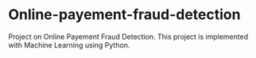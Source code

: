 # Online-payement-fraud-detection
Project on Online Payement Fraud Detection. This project is implemented with Machine Learning using Python.
